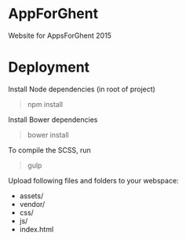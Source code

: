 AppForGhent
==============

Website for AppsForGhent 2015

# Deployment

Install Node dependencies (in root of project)

> npm install

Install Bower dependencies

> bower install

To compile the SCSS, run

> gulp

Upload following files and folders to your webspace:

- assets/  
- vendor/  
- css/  
- js/  
- index.html
